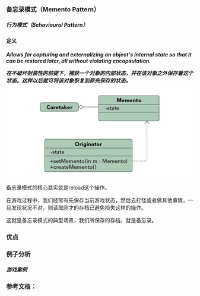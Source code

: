 ### 备忘录模式（Memento Pattern）

##### 行为模式（Behavioural Pattern）

#### 定义

***Allows for capturing and externalizing an object's internal state so that it can be restored later, all without violating encapsulation.***

***在不破坏封装性的前提下，捕获一个对象的内部状态，并在该对象之外保存着这个状态。这样以后就可将该对象恢复到原先保存的状态。***

![Memento Pattern UML](https://github.com/nox60/go-design-pattern/blob/master/images/memento_pattern.png)

备忘录模式的核心其实就是reload这个操作。

在游戏过程中，我们经常有先保存当前游戏状态，然后去打怪或者做其他事情，一旦发现状况不对，则读取刚才的存档已避免损失这样的操作。

这就是备忘录模式的典型场景，我们所保存的存档，就是备忘录。

### 优点
### 例子分析

##### 游戏案例




### 参考文档：
